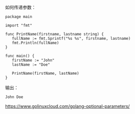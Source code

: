 如何传递参数：
```
package main

import "fmt"

func PrintName(firstname, lastname string) {
   fullName := fmt.Sprintf("%s %s", firstname, lastname)
   fmt.Println(fullName)
}

func main() {
   firstName := "John"
   lastName := "Doe"

   PrintName(firstName, lastName)
}

```
输出：
```
John Doe
```
https://www.golinuxcloud.com/golang-optional-parameters/
